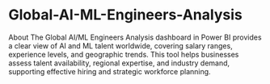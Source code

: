 # Global-AI-ML-Engineers-Analysis
About The Global AI/ML Engineers Analysis dashboard in Power BI provides a clear view of AI and ML talent worldwide, covering salary ranges, experience levels, and geographic trends. This tool helps businesses assess talent availability, regional expertise, and industry demand, supporting effective hiring and strategic workforce planning.

